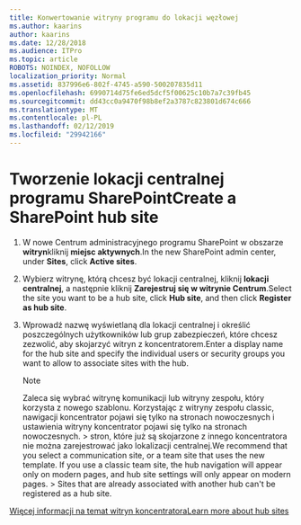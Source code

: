 ```yaml
---
title: Konwertowanie witryny programu do lokacji węzłowej
ms.author: kaarins
author: kaarins
ms.date: 12/28/2018
ms.audience: ITPro
ms.topic: article
ROBOTS: NOINDEX, NOFOLLOW
localization_priority: Normal
ms.assetid: 837996e6-802f-4745-a590-500207835d11
ms.openlocfilehash: 6990714d75fe6ed5dcf5f00625c10b7a7c39fb45
ms.sourcegitcommit: dd43cc0a9470f98b8ef2a3787c823801d674c666
ms.translationtype: MT
ms.contentlocale: pl-PL
ms.lasthandoff: 02/12/2019
ms.locfileid: "29942166"
---
```

# <a name="create-a-sharepoint-hub-site"></a><span data-ttu-id="02f1d-102">Tworzenie lokacji centralnej programu SharePoint</span><span class="sxs-lookup"><span data-stu-id="02f1d-102">Create a SharePoint hub site</span></span>

1. <span data-ttu-id="02f1d-103">W nowe Centrum administracyjnego programu SharePoint w obszarze **witryn**kliknij **miejsc aktywnych**.</span><span class="sxs-lookup"><span data-stu-id="02f1d-103">In the new SharePoint admin center, under **Sites**, click **Active sites**.</span></span> 
    
2. <span data-ttu-id="02f1d-104">Wybierz witrynę, którą chcesz być lokacji centralnej, kliknij **lokacji centralnej**, a następnie kliknij **Zarejestruj się w witrynie Centrum**.</span><span class="sxs-lookup"><span data-stu-id="02f1d-104">Select the site you want to be a hub site, click **Hub site**, and then click **Register as hub site**.</span></span> 
    
3. <span data-ttu-id="02f1d-105">Wprowadź nazwę wyświetlaną dla lokacji centralnej i określić poszczególnych użytkowników lub grup zabezpieczeń, które chcesz zezwolić, aby skojarzyć witryn z koncentratorem.</span><span class="sxs-lookup"><span data-stu-id="02f1d-105">Enter a display name for the hub site and specify the individual users or security groups you want to allow to associate sites with the hub.</span></span>
    
    > [!NOTE]
    >  <span data-ttu-id="02f1d-p101">Zaleca się wybrać witrynę komunikacji lub witryny zespołu, który korzysta z nowego szablonu. Korzystając z witryny zespołu classic, nawigacji koncentrator pojawi się tylko na stronach nowoczesnych i ustawienia witryny koncentrator pojawi się tylko na stronach nowoczesnych. > stron, które już są skojarzone z innego koncentratora nie można zarejestrować jako lokalizacji centralnej.</span><span class="sxs-lookup"><span data-stu-id="02f1d-p101">We recommend that you select a communication site, or a team site that uses the new template. If you use a classic team site, the hub navigation will appear only on modern pages, and hub site settings will only appear on modern pages. >  Sites that are already associated with another hub can't be registered as a hub site.</span></span> 
  
[<span data-ttu-id="02f1d-109">Więcej informacji na temat witryn koncentratora</span><span class="sxs-lookup"><span data-stu-id="02f1d-109">Learn more about hub sites</span></span>](https://go.microsoft.com/fwlink/?linkid=869149)
  

